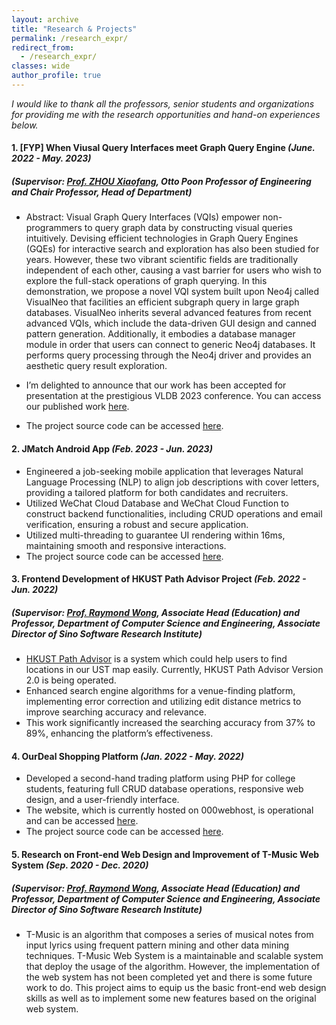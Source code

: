 ```yaml
---
layout: archive
title: "Research & Projects"
permalink: /research_expr/
redirect_from:
  - /research_expr/
classes: wide
author_profile: true
---
```


_I would like to thank all the professors, senior students and organizations for providing me with the research opportunities and hand-on experiences below._

#### 1. **[FYP] When Viusal Query Interfaces meet Graph Query Engine** _(June. 2022 - May. 2023)_

##### _(Supervisor: [Prof. ZHOU Xiaofang](https://cse.hkust.edu.hk/admin/people/faculty/profile/zxf), Otto Poon Professor of Engineering and Chair Professor, Head of Department)_

- Abstract: Visual Graph Query Interfaces (VQIs) empower non-programmers to query graph data by constructing visual queries intuitively. Devising efficient technologies in Graph Query Engines (GQEs) for interactive search and exploration has also been studied for years. However, these two vibrant scientific fields are traditionally independent of each other, causing a vast barrier for users who wish to explore the full-stack operations of graph querying. In this demonstration, we propose a novel VQI system built upon Neo4j called VisualNeo that facilities an efficient subgraph query in large graph databases. VisualNeo inherits several advanced features from recent advanced VQIs, which include the data-driven GUI design and canned pattern generation. Additionally, it embodies a database manager module in order that users can connect to generic Neo4j databases. It performs query processing through the Neo4j driver and provides an aesthetic query result exploration.

- I’m delighted to announce that our work has been accepted for presentation at the prestigious VLDB 2023 conference. You can access our published work [here](https://www.vldb.org/pvldb/vol16/p4010-huang.pdf).

- The project source code can be accessed [here](https://github.com/C1rF/VisualNeo).

#### 2. **JMatch Android App** _(Feb. 2023 - Jun. 2023)_

- Engineered a job-seeking mobile application that leverages Natural Language Processing (NLP) to align job
  descriptions with cover letters, providing a tailored platform for both candidates and recruiters.
- Utilized WeChat Cloud Database and WeChat Cloud Function to construct backend functionalities, including CRUD
  operations and email verification, ensuring a robust and secure application.
- Utilized multi-threading to guarantee UI rendering within 16ms, maintaining smooth and responsive interactions.
- The project source code can be accessed [here](https://github.com/dongdong3272/JMatch).

#### 3. **Frontend Development of HKUST Path Advisor Project** _(Feb. 2022 - Jun. 2022)_

##### _(Supervisor: [Prof. Raymond Wong](https://seng.hkust.edu.hk/about/people/faculty/raymond-chi-wing-wong), Associate Head (Education) and Professor, Department of Computer Science and Engineering, Associate Director of Sino Software Research Institute)_

- [HKUST Path Advisor](https://pathadvisor.ust.hk/) is a system which could help users to find locations in our UST map easily. Currently, HKUST Path Advisor Version 2.0 is being operated.
- Enhanced search engine algorithms for a venue-finding platform, implementing error correction and utilizing edit distance metrics to improve searching accuracy and relevance.
- This work significantly increased the searching accuracy from 37% to 89%, enhancing the platform’s effectiveness.

#### 4. **OurDeal Shopping Platform** _(Jan. 2022 - May. 2022)_

- Developed a second-hand trading platform using PHP for college students, featuring full CRUD database operations, responsive web design, and a user-friendly interface.
- The website, which is currently hosted on 000webhost, is operational and can be accessed [here](http://mydeal-dongdong.000webhostapp.com/home/home.php).
- The project source code can be accessed [here](https://github.com/dongdong3272/ITP303Project).

#### 5. **Research on Front-end Web Design and Improvement of T-Music Web System** _(Sep. 2020 - Dec. 2020)_

##### _(Supervisor: [Prof. Raymond Wong](https://seng.hkust.edu.hk/about/people/faculty/raymond-chi-wing-wong), Associate Head (Education) and Professor, Department of Computer Science and Engineering, Associate Director of Sino Software Research Institute)_

- T-Music is an algorithm that composes a series of musical notes from input lyrics using frequent pattern mining and other data mining techniques. T-Music Web System is a maintainable and scalable system that deploy the usage of the algorithm. However, the implementation of the web system has not been completed yet and there is some future work to do. This project aims to equip us the basic front-end web design skills as well as to implement some new features based on the original web system.
